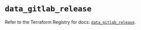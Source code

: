 # `data_gitlab_release`

Refer to the Terraform Registry for docs: [`data_gitlab_release`](https://registry.terraform.io/providers/gitlabhq/gitlab/17.6.1/docs/data-sources/release).
